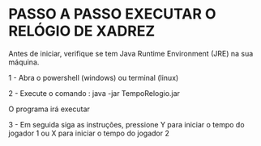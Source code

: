 # PASSO A PASSO EXECUTAR O RELÓGIO DE XADREZ 

Antes de iniciar, verifique se tem Java Runtime Environment (JRE) na sua máquina.

1 - Abra o powershell (windows) ou terminal (linux)

2 - Execute o comando : java -jar TempoRelogio.jar

O programa irá executar

3 - Em seguida siga as instruções, pressione Y para iniciar o tempo do jogador 1 ou X para iniciar o tempo do jogador 2
